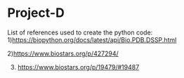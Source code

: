 # Project-D
List of references used to create the python code:
1)https://biopython.org/docs/latest/api/Bio.PDB.DSSP.html

2)https://www.biostars.org/p/427294/

3) https://www.biostars.org/p/19479/#19487
